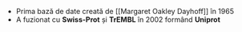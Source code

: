 - Prima bază de date creată de [[Margaret Oakley Dayhoff]] în 1965
- A fuzionat cu **Swiss-Prot** și **TrEMBL** în 2002 formând **Uniprot**